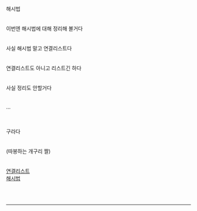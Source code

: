 <br><br>
해시법<br><br>
<br>
이번엔 해시법에 대해 정리해 볼거다
<br><br><br>
사실 해시법 말고 연결리스트다
<br><br>
<br>
연결리스트도 아니고 리스트긴 하다
<br><br><br>
사실 정리도 안할거다
<br><br><br>
...
<br><br><br>

구라다
<br><br><br>
(따봉하는 개구리 짤)
<br><br><br>
[연결리스트](../reviews/week_2word/linked_list.md)<br>
[해시법](/../reviews/week_2word/hashtable.md)




<br><br>
___
<br><br>
<script src="https://utteranc.es/client.js"
        repo="anjun206/anjun206.github.io"
        issue-term="pathname"
        label="💬 utterances"
        theme="github-light"
        crossorigin="anonymous"
        async>
</script>
